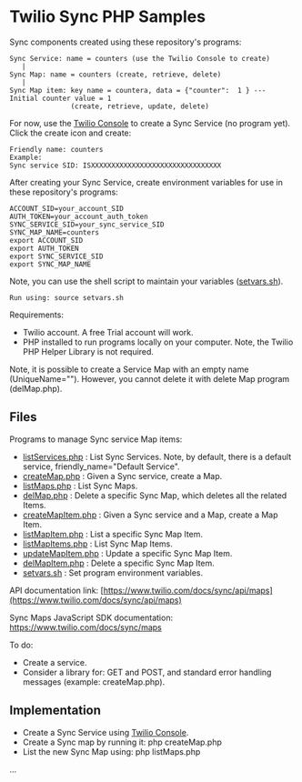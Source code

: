 # Twilio Sync PHP Samples

Sync components created using these repository's programs:
````
Sync Service: name = counters (use the Twilio Console to create)
   |
Sync Map: name = counters (create, retrieve, delete)
   |
Sync Map item: key name = countera, data = {"counter":  1 } --- Initial counter value = 1
               (create, retrieve, update, delete)
````

For now, use the [Twilio Console](https://www.twilio.com/console/sync/services) to create a Sync Service (no program yet).
Click the create icon and create:
````
Friendly name: counters
Example:
Sync service SID: ISXXXXXXXXXXXXXXXXXXXXXXXXXXXXXXXX
````

After creating your Sync Service, create environment variables for use in these repository's programs:
````
ACCOUNT_SID=your_account_SID
AUTH_TOKEN=your_account_auth_token
SYNC_SERVICE_SID=your_sync_service_SID
SYNC_MAP_NAME=counters
export ACCOUNT_SID
export AUTH_TOKEN
export SYNC_SERVICE_SID
export SYNC_MAP_NAME
````
Note, you can use the shell script to maintain your variables ([setvars.sh](setvars.sh)).
````
Run using: source setvars.sh
````

Requirements:

- Twilio account. A free Trial account will work.
- PHP installed to run programs locally on your computer. Note, the Twilio PHP Helper Library is not required.

Note, it is possible to create a Service Map with an empty name (UniqueName=""). However, you cannot delete it with delete Map program (delMap.php).

## Files

Programs to manage Sync service Map items:
- [listServices.php](listServices.php) : List Sync Services. Note, by default, there is a default service, friendly_name="Default Service".
- [createMap.php](createMap.php) : Given a Sync service, create a Map.
- [listMaps.php](listMaps.php) : List Sync Maps.
- [delMap.php](delMap.php) : Delete a specific Sync Map, which deletes all the related Items.
- [createMapItem.php](createMapItem.php) : Given a Sync service and a Map, create a Map Item.
- [listMapItem.php](listMapItem.php) : List a specific Sync Map Item.
- [listMapItems.php](listMapItems.php) : List Sync Map Items.
- [updateMapItem.php](listMapItem.php) : Update a specific Sync Map Item.
- [delMapItem.php](delMapItem.php) : Delete a specific Sync Map Item.
- [setvars.sh](setvars.sh) : Set program environment variables.

API documentation link: [https://www.twilio.com/docs/sync/api/maps](https://www.twilio.com/docs/sync/api/maps)

Sync Maps JavaScript SDK documentation: https://www.twilio.com/docs/sync/maps

To do:
- Create a service.
- Consider a library for: GET and POST, and standard error handling messages (example: createMap.php).

## Implementation

- Create a Sync Service using [Twilio Console](https://www.twilio.com/console/sync/services).
- Create a Sync map by running it: php createMap.php
- List the new Sync Map using: php listMaps.php

...
